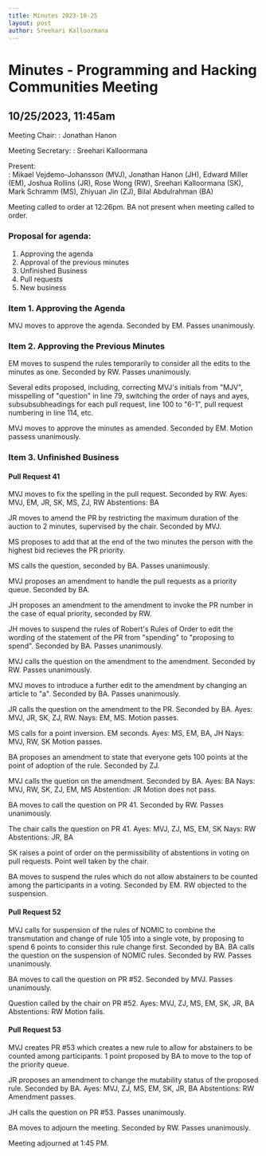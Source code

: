 ```yaml
---
title: Minutes 2023-10-25
layout: post
author: Sreehari Kalloormana
---
```


# Minutes - Programming and Hacking Communities Meeting

## 10/25/2023, 11:45am

Meeting Chair:
: Jonathan Hanon

Meeting Secretary: 
: Sreehari Kalloormana

Present:  
: Mikael Vejdemo-Johansson (MVJ), Jonathan Hanon (JH), Edward Miller (EM), Joshua Rollins (JR), Rose Wong (RW), Sreehari Kalloormana (SK),  Mark Schramm (MS), Zhiyuan Jin (ZJ),  Bilal Abdulrahman (BA) 

Meeting called to order at 12:26pm. BA not present when meeting called to order. 

### Proposal for agenda:

1. Approving the agenda
2. Approval of the previous minutes
3. Unfinished Business
4. Pull requests
5. New business

### Item 1. Approving the Agenda

MVJ moves to approve the agenda. Seconded by EM. Passes unanimously.

### Item 2. Approving the Previous Minutes

EM moves to suspend the rules temporarily to consider all the edits to the minutes as one. Seconded by RW. Passes unanimously.

Several edits proposed, including, correcting MVJ's initials from "MJV", misspelling of "question" in line 79, switching the order of nays and ayes, subsubsubheadings for each pull request, line 100 to "6-1", pull request numbering in line 114, etc.

MVJ moves to approve the minutes as amended.  Seconded by EM. Motion passess unanimously.

### Item 3. Unfinished Business

#### Pull Request 41

MVJ moves to fix the spelling in the pull request. Seconded by RW.
Ayes: MVJ, EM, JR, SK, MS, ZJ, RW
Abstentions: BA

JR moves to amend the PR by restricting the maximum duration of the auction to 2 minutes, supervised by the chair. Seconded by MVJ.

MS proposes to add that at the end of the two minutes the person with the highest bid recieves the PR priority.

MS calls the question, seconded by BA. Passes unanimously.

MVJ proposes an amendment to handle the pull requests as a priority queue. Seconded by BA.

JH proposes an amendment to the amendment to invoke the PR number in the case of equal priority, seconded by RW.

JH moves to suspend the rules of Robert's Rules of Order to edit the wording of the statement of the PR from "spending" to "proposing to spend". Seconded by BA. Passes unanimously.

MVJ calls the question on the amendment to the amendment. Seconded by RW. Passes unanimously.

MVJ moves to introduce a further edit to the amendment by changing an article to "a". Seconded by BA. Passes unanimously.

JR calls the question on the amendment to the PR. Seconded by BA.
Ayes: MVJ, JR, SK, ZJ, RW.
Nays: EM, MS.
Motion passes.

MS calls for a point inversion. EM seconds.
Ayes: MS, EM, BA, JH
Nays: MVJ, RW, SK
Motion passes.

BA proposes an amendment to state that everyone gets 100 points at the point of adoption of the rule. Seconded by ZJ.

MVJ calls the quetion on the amendment. Seconded by BA.
Ayes: BA
Nays: MVJ, RW, SK, ZJ, EM, MS
Abstention: JR
Motion does not pass.

BA moves to call the question on PR 41. Seconded by RW. Passes unanimously.

The chair calls the question on PR 41. 
Ayes: MVJ, ZJ, MS, EM, SK
Nays: RW
Abstentions: JR, BA

SK raises a point of order on the permissibility of abstentions in voting on pull requests. Point well taken by the chair.

BA moves to suspend the rules which do not allow abstainers to be counted among the participants in a voting. Seconded by EM.
RW objected to the suspension.

#### Pull Request 52

MVJ calls for suspension of the rules of NOMIC to combine the transmutation and change of rule 105 into a single vote, by proposing to spend 6 points to consider this rule change first. Seconded by BA.
BA calls the question on the suspension of NOMIC rules. Seconded by RW. Passes unanimously.

BA moves to call the question on PR #52. Seconded by MVJ. Passes unanimously.

Question called by the chair on PR #52.
Ayes: MVJ, ZJ, MS, EM, SK, JR, BA
Abstentions: RW
Motion fails.

#### Pull Request 53

MVJ creates PR #53 which creates a new rule to allow for abstainers to be counted among participants. 1 point proposed by BA to move to the top of the priority queue.

JR proposes an amendment to change the mutability status of the proposed rule. Seconded by BA.
Ayes: MVJ, ZJ, MS, EM, SK, JR, BA
Abstentions: RW
Amendment passes.

JH calls the question on PR #53.
Passes unanimously.

BA moves to adjourn the meeting. Seconded by RW. Passes unanimously.

Meeting adjourned at 1:45 PM.
